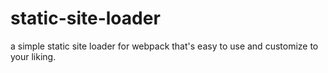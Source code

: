 # static-site-loader
a simple static site loader for webpack that's easy to use and customize to your liking.
